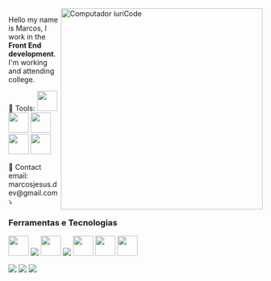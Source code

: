 <img src="https://raw.githubusercontent.com/MicaelliMedeiros/micaellimedeiros/master/image/computer-illustration.png" min-width="400px" max-width="400px" width="400px" align="right" alt="Computador iuriCode">

<p align="left"> 
  Hello my name is Marcos, I work in the <strong>Front End development</strong>.<br>
  I'm working and attending college.
</p>

<p align="left">
  💼 Tools: 
  <img src="https://cdn.jsdelivr.net/gh/devicons/devicon/icons/yarn/yarn-original-wordmark.svg" width="40px" height="40px" />
  <img src="https://cdn.jsdelivr.net/gh/devicons/devicon/icons/webpack/webpack-original.svg" width="40px" height="40px" />
  <img src="https://cdn.jsdelivr.net/gh/devicons/devicon/icons/docker/docker-original.svg" width="40px" height="40px" />
  <img src="https://cdn.jsdelivr.net/gh/devicons/devicon/icons/gulp/gulp-plain.svg" width="40px" height="40px" />
  <img src="https://cdn.jsdelivr.net/gh/devicons/devicon/icons/npm/npm-original-wordmark.svg" width="40px" height="40px" />
</p>

<p align="left">
  💌 Contact email: marcosjesus.dev@gmail.com ⤵️
</p>

### Ferramentas e Tecnologias

<img src="https://cdn.jsdelivr.net/gh/devicons/devicon/icons/linux/linux-original.svg" width="40px" height="40px" />
<img src="https://cdn.jsdelivr.net/gh/devicons/devicon/icons/git/git-original.svg" />
<img src="https://cdn.jsdelivr.net/gh/devicons/devicon/icons/javascript/javascript-original.svg" width="40px" height="40px" />
<img src="https://cdn.jsdelivr.net/gh/devicons/devicon/icons/vuejs/vuejs-original.svg" />
<img src="https://cdn.jsdelivr.net/gh/devicons/devicon/icons/nodejs/nodejs-original-wordmark.svg" width="40px" height="40px" />
<img src="https://cdn.jsdelivr.net/gh/devicons/devicon/icons/mysql/mysql-original-wordmark.svg" width="40px" height="40px" />
<img src="https://cdn.jsdelivr.net/gh/devicons/devicon/icons/stylus/stylus-original.svg" width="40px" height="40px" />

<p align="left">

  <a href="https://www.linkedin.com/in/marcos-jesus-1771261a7/" alt="Linkedin">
  <img src="https://img.shields.io/badge/-Linkedin-0e76a8?style=flat-square&logo=Linkedin&logoColor=white&link=LINK-DO-SEU-LINKEDIN" /></a>

  <a href="https://www.facebook.com/profile.php?id=100030023057288" alt="Facebook">
  <img src="https://img.shields.io/badge/-Facebook-3b5998?style=flat-square&labelColor=3b5998&logo=facebook&logoColor=white&link=LINK-DO-SEU-FACEBOOK"/></a>

  <a href="https://www.instagram.com/marcos_jeesus/" alt="Instagram">
  <img src="https://img.shields.io/badge/-Instagram-DF0174?style=flat-square&labelColor=DF0174&logo=instagram&logoColor=white&link=LINK-DO-SEU-INSTAGRAM"/></a>
</p>  
